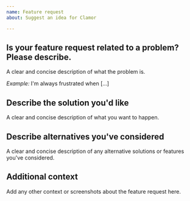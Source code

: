 ```yaml
---
name: Feature request
about: Suggest an idea for Clamor

---
```


## Is your feature request related to a problem? Please describe.

A clear and concise description of what the problem is.

_Example:_ I'm always frustrated when [...]

## Describe the solution you'd like

A clear and concise description of what you want to happen.

## Describe alternatives you've considered

A clear and concise description of any alternative solutions or features you've considered.

## Additional context

Add any other context or screenshots about the feature request here.
